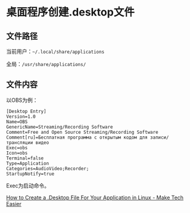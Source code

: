 # 桌面程序创建.desktop文件

## 文件路径

当前用户：`~/.local/share/applications`

全局：`/usr/share/applications/`

## 文件内容
以OBS为例：
```
[Desktop Entry]
Version=1.0
Name=OBS
GenericName=Streaming/Recording Software
Comment=Free and Open Source Streaming/Recording Software
Comment[ru]=Бесплатная программа с открытым кодом для записи/трансляции видео
Exec=obs
Icon=obs
Terminal=false
Type=Application
Categories=AudioVideo;Recorder;
StartupNotify=true
```

Exec为启动命令。

[How to Create a .Desktop File For Your Application in Linux - Make Tech Easier](https://www.maketecheasier.com/create-desktop-file-linux/)